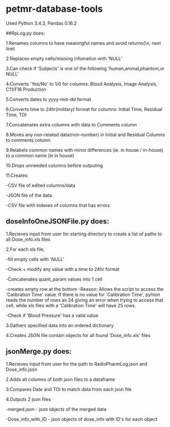 # petmr-database-tools
Used Python 3.4.3, Pandas 0.16.2

##RpLog.py does:

1.Renames columns to have meaningful names and avoid returns(\n, next line)

2.Replaces empty cells/missing infomation with 'NULL'

3.Can check if 'Subjects' is one of the following 'human,animal,phantom,or NULL'

4.Converts 'Yes/No' to 1/0 for columns: Blood Analysis, Image Analysis, C11/F18 Production

5.Converts dates to yyyy-mm-dd format

6.Converts time to 24hr(military) format for columns: Initial Time, Residual Time, TOI

7.Concatenates extra columns with data to Comments column

8.Moves any non-related data(non-number) in Initial and Residual Columns to comments column

9.Relabels common names with minor differences (ie. in house / in-house) to a common name (ie in house)

10.Drops unneeded columns before outputing

11.Creates:

  -CSV file of edited columns/data
    
  -JSON file of the data
    
  -CSV file with indexes of columns that has errors
  
## doseInfoOneJSONFile.py does:
1.Recieves input from user for starting directory to create a list of paths to all Dose_info.xls files

2.For each xls file,
  
  -fill empty cells with 'NULL'
  
  -Check + modify any value with a time to 24hr format
  
  -Concatenates quant_param values into 1 cell
  
  -creates empty row at the bottom
    -Reason: Allows the script to access the 'Calibration Time' value. If there is no value for 'Calibration Time', pyhton reads the number of rows as 24 giving an error when trying to access that cell, while xls files with a 'Calibration Time' will have 25 rows.
    
  -Check if 'Blood Pressure' has a valid value
  
3.Gathers specified data into an ordered dictionary

4.Creates JSON file contain objects for all found 'Dose_info.xls' files 

##  jsonMerge.py does:
1.Recieves input from user for the path to RadioPharmLog.json and Dose_info.json

2.Adds all columns of both json files to a dataframe

3.Compares Date and TOI to match data from each json file

4.Outputs 2 json files
  
  -merged.json - json objects of the merged data
  
  -Dose_info_with_ID - json objects of dose_info with ID's for each object


